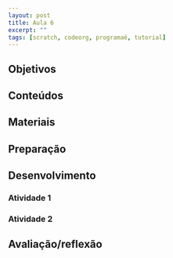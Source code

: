 ```yaml
---
layout: post
title: Aula 6
excerpt: ""
tags: [scratch, codeorg, programaê, tutorial]
---
```


## Objetivos

## Conteúdos

## Materiais

## Preparação

## Desenvolvimento

### Atividade 1

### Atividade 2

## Avaliação/reflexão
